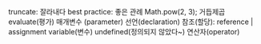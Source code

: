 truncate: 잘라내다
best practice: 좋은 관례
Math.pow(2, 3); 거듭제곱
evaluate(평가)
매개변수 (parameter)
선언(declaration)
참조(할당): reference | assignment
variable(변수)
undefined(정의되지 않았다~)
연산자(operator)

